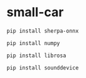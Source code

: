 # small-car

`pip install sherpa-onnx`

`pip install numpy`

`pip install librosa`

`pip install sounddevice`

